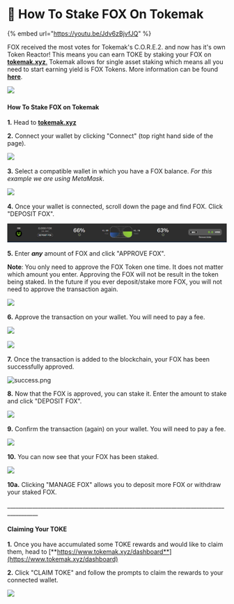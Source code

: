 # 🦊 How To Stake FOX On Tokemak

{% embed url="https://youtu.be/Jdv6zBjvfJQ" %}

FOX received the most votes for Tokemak's C.O.R.E.2. and now has it's own Token Reactor! This means you can earn TOKE by staking your FOX on [**tokemak.xyz**.](https://www.tokemak.xyz/) Tokemak allows for single asset staking which means all you need to start earning yield is FOX Tokens. More information can be found [**here**](https://medium.com/tokemak/c-o-r-e-2-conclusion-introducing-the-second-round-of-reactors-e38b207f2e0).

![](<../../../../.gitbook/assets/image (97).png>)

#### How To Stake FOX on Tokemak

**1.** Head to [**tokemak.xyz**](https://www.tokemak.xyz/)

**2.** Connect your wallet by clicking "Connect" (top right hand side of the page).

![](<../../../../.gitbook/assets/image (236).png>)

**3.** Select a compatible wallet in which you have a FOX balance. _For this example we are using MetaMask_.

![](<../../../../.gitbook/assets/image (237).png>)

**4.** Once your wallet is connected, scroll down the page and find FOX. Click "DEPOSIT FOX".

![](<../../../../.gitbook/assets/image (3) (1) (1).png>)

**5.** Enter _**any**_ amount of FOX and click "APPROVE FOX".

**Note**: You only need to approve the FOX Token one time. It does not matter which amount you enter. Approving the FOX will not be result in the token being staked. In the future if you ever deposit/stake more FOX, you will not need to approve the transaction again.

![](<../../../../.gitbook/assets/image (109).png>)

**6.** Approve the transaction on your wallet. You will need to pay a fee.

![](<../../../../.gitbook/assets/image (179).png>)

![](<../../../../.gitbook/assets/image (66).png>)

**7.** Once the transaction is added to the blockchain, your FOX has been successfully approved.

![success.png](https://shapeshift.zendesk.com/hc/article\_attachments/4415791718541/success.png)

**8.** Now that the FOX is approved, you can stake it. Enter the amount to stake and click "DEPOSIT FOX".

![](<../../../../.gitbook/assets/image (163).png>)

**9.** Confirm the transaction (again) on your wallet. You will need to pay a fee.

![](<../../../../.gitbook/assets/image (44).png>)

**10.** You can now see that your FOX has been staked.

![](<../../../../.gitbook/assets/image (176).png>)

**10a.** Clicking "MANAGE FOX" allows you to deposit more FOX or withdraw your staked FOX.

\_\_\_\_\_\_\_\_\_\_\_\_\_\_\_\_\_\_\_\_\_\_\_\_\_\_\_\_\_\_\_\_\_\_\_\_\_\_\_\_\_\_\_\_\_\_\_\_\_\_\_\_\_\_\_\_\_\_\_\_\_\_\_\_\_\_\_\_\_\_\_\_\_\_\_\_\_\_\_\_\_\_\_\_\_\_\_\_\_

#### Claiming Your TOKE

**1.** Once you have accumulated some TOKE rewards and would like to claim them, head to [**https://www.tokemak.xyz/dashboard**](https://www.tokemak.xyz/dashboard)

**2.** Click "CLAIM TOKE" and follow the prompts to claim the rewards to your connected wallet.

![](<../../../../.gitbook/assets/image (95).png>)
